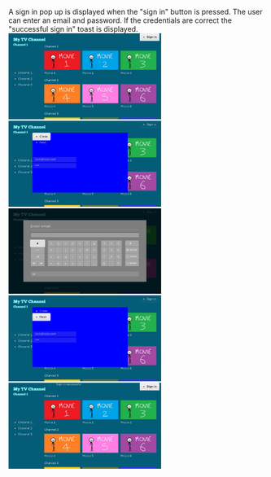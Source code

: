 A sign in pop up is displayed when the "sign in" button is pressed. The user can enter an email and password. If the credentials are correct the "successful sign in" toast is displayed.
<br>
<img src="dev.jpg" width=300><br>
<img src="dev (1).jpg" width=300><br>
<img src="dev (2).jpg" width=300><br>
<img src="dev (3).jpg" width=300><br>
<img src="dev (4).jpg" width=300><br>